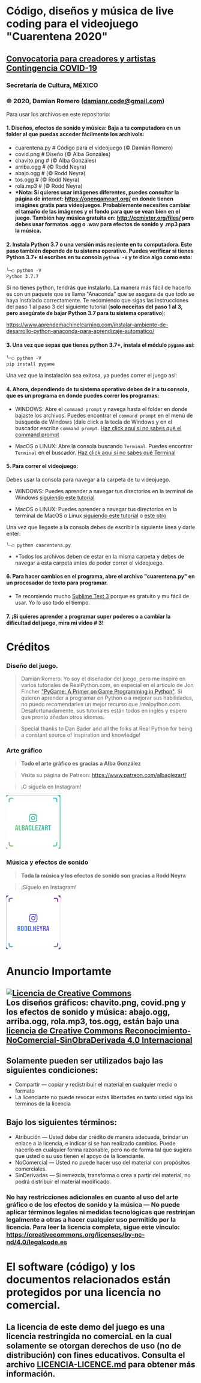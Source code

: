 # Código, diseños y música de live coding para el videojuego "Cuarentena 2020"
## [Convocatoria para creadores y artistas Contingencia COVID-19](https://github.com/damian-romero/cuarentena_2020/blob/master/recursos/bases_Contigo_2020_5283.pdf)
### Secretaría de Cultura, MÉXICO
### © 2020, Damian Romero (damianr.code@gmail.com)

Para usar los archivos en este repositorio:

#### 1. Diseños, efectos de sonido y música: Baja a tu computadora en un folder al que puedas acceder fácilmente los archivols: 
  - cuarentena.py  # Código para el videojuego (© Damián Romero)
  - covid.png  # Diseño (© Alba Gonzáles)
  - chavito.png  # (© Alba Gonzáles)
  - arriba.ogg  # (© Rodd Neyra)
  - abajo.ogg  # (© Rodd Neyra)
  - tos.ogg  # (© Rodd Neyra)
  - rola.mp3 # (© Rodd Neyra)
  - **\*Nota: Si quieres usar imágenes diferentes, puedes consultar la página de internet: https://opengameart.org/ en donde tienen imágines gratis para videojuegos. Probablemente necesites cambiar el tamaño de las imágenes y el fondo para que se vean bien en el juego. También hay música gratuita en: http://ccmixter.org/files/ pero debes usar formatos .ogg o .wav para efectos de sonido y .mp3 para la música.**

#### 2. Instala Python 3.7 o una versión más reciente en tu computadora. Este paso también depende de tu sistema operativo. Puedes verificar si tienes Python 3.7+ si escribes en tu consola ```python -V``` y te dice algo como esto:

```
╰─○ python -V
Python 3.7.7
```

Si no tienes python, tendrás que instalarlo. La manera más fácil de hacerlo es con un paquete que se llama "Anaconda" que se asegura de que todo se haya instalado correctamente. Te recomiendo que sigas las instrucciones del paso 1 al paso 3 del siguiente tutorial (__solo neceitas del paso 1 al 3, pero asegúrate de bajar Python 3.7 para tu sistema operativo__):

https://www.aprendemachinelearning.com/instalar-ambiente-de-desarrollo-python-anaconda-para-aprendizaje-automatico/


#### 3. Una vez que sepas que tienes python 3.7+, instala el módulo ```pygame``` así:
```
╰─○ python -V
pip install pygame
```

Una vez que la instalación sea exitosa, ya puedes correr el juego así:

#### 4. Ahora, dependiendo de tu sistema operativo debes de ir a tu consola, que es un programa en donde puedes correr los programas:

- WINDOWS: Abre el ```command prompt``` y navega hasta el folder en donde bajaste los archivos. Puedes encontrar el ```command prompt``` en el menú de búsqueda de Windows (dale click a la tecla de Windows y en el buscador escribe ```command prompt```. [Haz click aquí si no sabes qué el command prompt](https://es.wikipedia.org/wiki/S%C3%ADmbolo_del_sistema)

- MacOS o LINUX: Abre la consola buscando ```Terminal```. Puedes encontrar ```Terminal``` en el buscador. [Haz click aquí si no sabes qué Terminal](https://en.wikipedia.org/wiki/Linux_console)


#### 5. Para correr el videojuego:

Debes usar la consola para navegar a la carpeta de tu videojuego.

- WINDOWS: Puedes aprender a navegar tus directorios en la terminal de Windows [siguiendo este tutorial](https://riptutorial.com/es/cmd/example/8646/navegando-en-cmd)

- MacOS o LINUX: Puedes aprender a navegar tus directorios en la terminal de MacOS o Linux [siguiendo este tutorial](http://www.fis.unipr.it/pub/linux/redhat/9/en/doc/RH-DOCS/rhl-gsg-es-9/s1-navigating-cd.html) o [este otro](https://liz-fernandez.github.io/PBI_linux_shell/02-filedir/)

Una vez que llegaste a la consola debes de escribir la siguiente línea y darle enter:
```
╰─○ python cuarentena.py
```

- \*Todos los archivos deben de estar en la misma carpeta y debes de navegar a esta carpeta antes de poder correr el videojuego. 


#### 6. Para hacer cambios en el programa, abre el archivo "cuarentena.py" en un procesador de texto para programar.

- Te recomiendo mucho [Sublime Text 3](https://www.sublimetext.com/3) porque es gratuito y mu fácil de usar. Yo lo uso todo el tiempo.

#### 7. ¡Si quieres aprender a programar super poderes o a cambiar la dificultad del juego, mira mi video # 3!


# Créditos

### Diseño del juego.
> Damián Romero. Yo soy el diseñador del juego, pero me inspiré en varios tutoriales de RealPython.com, en especial en el artículo de Jon Fincher ["PyGame: A Primer on Game Programming in Python"](https://realpython.com/pygame-a-primer/). Si quieren aprender a programar en Python o a mejorar sus habilidades, no puedo recomendarles un mejor recurso que /realpython.com. Desafortunadamente, sus tutoriales están todos en inglés y espero que pronto añadan otros idiomas.

> Special thanks to Dan Bader and all the folks at Real Python for being a constant source of inspiration and knowledge!

### Arte gráfico

> **Todo el arte gráfico es gracias a Alba González**

> Visita su página de Patreon: https://www.patreon.com/albaglezart/

> ¡O síguela en Instagram!

![@albaglezart](recursos/ALG.JPG "AlbaGlezArt")

### Música y efectos de sonido

> **Toda la música y los efectos de sonido son gracias a Rodd Neyra**

> ¡Síguelo en Instagram! 

![@rodd.neyra](recursos/ROD.JPG "Rodd D Neira")

# Anuncio Importamte

## <a rel="license" href="http://creativecommons.org/licenses/by-nc-nd/4.0/"><img alt="Licencia de Creative Commons" style="border-width:0" src="https://i.creativecommons.org/l/by-nc-nd/4.0/88x31.png" /></a><br />Los diseños gráficos: chavito.png, covid.png y los efectos de sonido y música: abajo.ogg, arriba.ogg, rola.mp3, tos.ogg, están bajo una <a rel="license" href="http://creativecommons.org/licenses/by-nc-nd/4.0/">licencia de Creative Commons Reconocimiento-NoComercial-SinObraDerivada 4.0 Internacional</a>


## Solamente pueden ser utilizados bajo las siguientes condiciones:

- Compartir — copiar y redistribuir el material en cualquier medio o formato
- La licenciante no puede revocar estas libertades en tanto usted siga los términos de la licencia

## Bajo los siguientes términos:

- Atribución — Usted debe dar crédito de manera adecuada, brindar un enlace a la licencia, e indicar si se han realizado cambios. Puede hacerlo en cualquier forma razonable, pero no de forma tal que sugiera que usted o su uso tienen el apoyo de la licenciante.
-  NoComercial — Usted no puede hacer uso del material con propósitos comerciales.
- SinDerivadas — Si remezcla, transforma o crea a partir del material, no podrá distribuir el material modificado.

### No hay restricciones adicionales en cuanto al uso del arte gráfico o de los efectos de sonido y la música — No puede aplicar términos legales ni medidas tecnológicas que restrinjan legalmente a otras a hacer cualquier uso permitido por la licencia. Para leer la licencia completa, sigue este vínculo: https://creativecommons.org/licenses/by-nc-nd/4.0/legalcode.es

# El software (código) y los documentos relacionados están protegidos por una licencia no comercial.

## La licencia de este demo del juego es una licencia restringida no comerciaL en la cual solamente se otorgan derechos de uso (no de distribución) con fines educativos. Consulta el archivo [LICENCIA-LICENCE.md](https://github.com/damian-romero/cuarentena_2020/blob/master/LICENCIA-LICENCE.md) para obtener más información.
